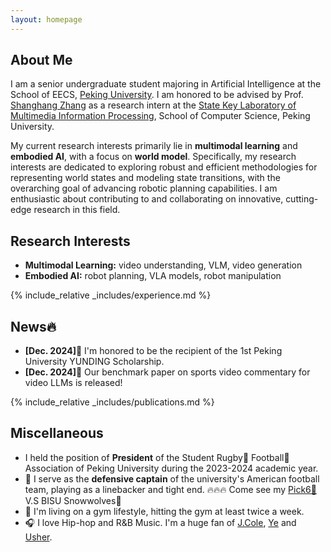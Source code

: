 ```yaml
---
layout: homepage
---
```


## About Me

I am a senior undergraduate student majoring in Artificial Intelligence at the School of EECS, [Peking University](https://www.pku.edu.cn/). I am honored to be advised by Prof. [Shanghang Zhang](https://www.shanghangzhang.com/) as a research intern at the [State Key Laboratory of Multimedia Information Processing](https://idm.pku.edu.cn/en/), School of Computer Science, Peking University.

My current research interests primarily lie in **multimodal learning** and **embodied AI**, with a focus on **world model**. Specifically, my research interests are dedicated to exploring robust and efficient methodologies for representing world states and modeling state transitions, with the overarching goal of advancing robotic planning capabilities. I am enthusiastic about contributing to and collaborating on innovative, cutting-edge research in this field.

## Research Interests

- **Multimodal Learning:** video understanding, VLM, video generation
- **Embodied AI:** robot planning, VLA models, robot manipulation

{% include_relative _includes/experience.md %}

## News🔥

- **[Dec. 2024]**🏅 I'm honored to be the recipient of the 1st Peking University YUNDING Scholarship.
- **[Dec. 2024]**📃 Our benchmark paper on sports video commentary for video LLMs is released!

{% include_relative _includes/publications.md %}

## Miscellaneous

- I held the position of **President** of the Student Rugby🏉 Football🏈 Association of Peking University during the 2023-2024 academic year.
- 🏈 I serve as the **defensive captain** of the university's American football team, playing as a linebacker and tight end. 🔥🔥🔥 Come see my [Pick6🏈](https://www.instagram.com/p/DBRcd9nPGZu/) V.S BISU Snowwolves🐺
- 💪 I'm living on a gym lifestyle, hitting the gym at least twice a week.
- 🎧 I love Hip-hop and R&B Music. I'm a huge fan of [J.Cole](https://open.spotify.com/artist/6l3HvQ5sa6mXTsMTB19rO5), [Ye](https://open.spotify.com/artist/5K4W6rqBFWDnAN6FQUkS6x) and [Usher](https://open.spotify.com/artist/23zg3TcAtWQy7J6upgbUnj).

<div style="width: 100px; height: 100px; margin: 0 auto; display: flex; justify-content: center; align-items: center;">
    <script type="text/javascript" id="clstr_globe" src="//clustrmaps.com/globe.js?d=WBS-C103szyqK9_Q1B6O3HihyzClmC4RQve17y7ef-U"></script>
</div>

<!-- {% include_relative _includes/services.md %} -->
